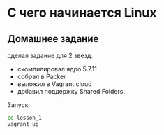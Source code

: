 # С чего начинается Linux

## Домашнее задание

сделал задание для 2 звезд.

* скомпилировал ядро 5.7.11
* собрал в Packer
* выложил в Vagrant cloud
* добавил поддержку Shared Folders.

Запуск:

```bash
cd lesson_1
vagrant up
```
